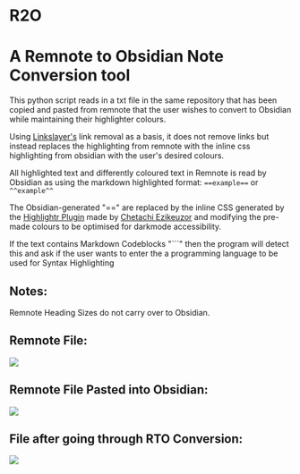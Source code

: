 # R2O
# A Remnote to Obsidian Note Conversion tool

This python script reads in a txt file in the same repository that has been copied and pasted from remnote that the user wishes to convert to Obsidian while maintaining their highlighter colours.

Using [Linkslayer's](https://github.com/Derv-OFlynn/LinkSlayer) link removal as a basis, it does not remove links but instead replaces the highlighting from remnote with the inline css highlighting from obsidian with the user's desired colours.

All highlighted text and differently coloured text in Remnote is read by Obsidian as using the markdown highlighted format: ``==example==`` or ``^^example^^``

The Obsidian-generated "==" are replaced by the inline CSS generated by the [Highlightr Plugin](https://github.com/chetachiezikeuzor/Highlightr-Plugin) made by [Chetachi Ezikeuzor](https://github.com/chetachiezikeuzor) and modifying the pre-made colours to be optimised for darkmode accessibility.

If the text contains Markdown Codeblocks "```" then the program will detect this and ask if the user wants to enter the a programming language to be used for Syntax Highlighting

## Notes:
Remnote Heading Sizes do not carry over to Obsidian.
 

## Remnote File:
![](https://i.imgur.com/tBDVF9d.png)

## Remnote File Pasted into Obsidian:
![](https://i.imgur.com/ykGMs3P.png)

## File after going through RTO Conversion:
![](https://i.imgur.com/vxEHi33.png)